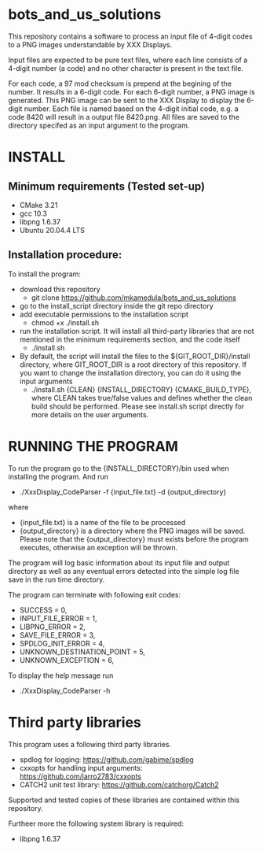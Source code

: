 # bots_and_us_solutions
This repository contains a software to process an input file of 4-digit codes to a PNG images understandable by XXX Displays.

Input files are expected to be pure text files, where each line consists of a 4-digit number (a code) and no other character is present in the text file.

For each code, a 97 mod checksum is prepend at the begining of the number. It results in a 6-digit code. For each 6-digit number, a PNG image is generated. This PNG image can be sent to the XXX Display to display the 6-digit number. Each file is named based on the 4-digit initial code, e.g. a code 8420 will result in a output file 8420.png. All files are saved to the directory specifed as an input argument to the program.


# INSTALL

## Minimum requirements (Tested set-up)

* CMake 3.21
* gcc 10.3
* libpng 1.6.37
* Ubuntu 20.04.4 LTS

## Installation procedure:

To install the program:

* download this repository
  * git clone https://github.com/mkamedula/bots_and_us_solutions
* go to the install_script directory inside the git repo directory
* add executable permissions to the installation script
  * chmod +x ./install.sh
* run the installation script. It will install all third-party libraries that are not mentioned in the minimum requirements section, and the code itself
  * ./install.sh
* By default, the script will install the files to the ${GIT_ROOT_DIR}/install directory, where GIT_ROOT_DIR is a root directory of this repository. If you want to change the installation directory, you can do it using the input arguments
  * ./install.sh {CLEAN} {INSTALL_DIRECTORY} {CMAKE_BUILD_TYPE}, where CLEAN takes true/false values and defines whether the clean build should be performed. Please see install.sh script directly for more details on the user arguments.

# RUNNING THE PROGRAM

To run the program go to the {INSTALL_DIRECTORY}/bin used when installing the program. And run
* ./XxxDisplay_CodeParser -f {input_file.txt} -d {output_directory}

where 

* {input_file.txt} is a name of the file to be processed
* {output_directory} is a directory where the PNG images will be saved. Please note that the {output_directory} must exists before the program executes, 
otherwise an exception will be thrown.

The program will log basic information about its input file and output directory as well as any eventual errors detected into the simple log file save in the run time directory.

The program can terminate with following exit codes:
   - SUCCESS = 0,
   - INPUT_FILE_ERROR = 1,
   - LIBPNG_ERROR = 2,
   - SAVE_FILE_ERROR = 3,
   - SPDLOG_INIT_ERROR = 4,
   - UNKNOWN_DESTINATION_POINT = 5,
   - UNKNOWN_EXCEPTION = 6,

To display the help message run
* ./XxxDisplay_CodeParser -h

# Third party libraries
This program uses a following third party libraries.

* spdlog for logging: https://github.com/gabime/spdlog
* cxxopts for handling input arguments: https://github.com/jarro2783/cxxopts
* CATCH2 unit test library: https://github.com/catchorg/Catch2

Supported and tested copies of these libraries are contained within this repository. 

Furtheer more the following system library is required:
* libpng 1.6.37
